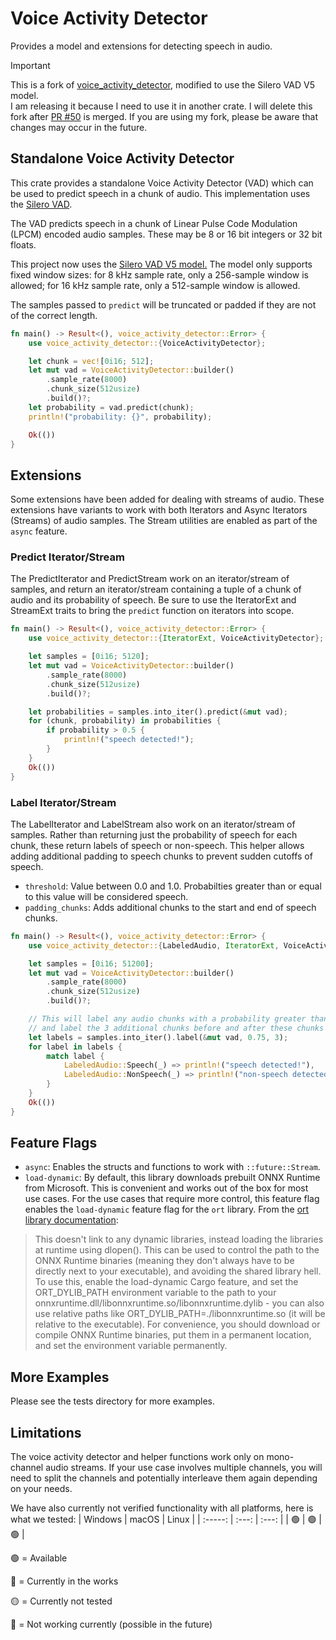 # Voice Activity Detector

Provides a model and extensions for detecting speech in audio.

> [!IMPORTANT]  
> This is a fork of [voice_activity_detector](https://crates.io/crates/voice_activity_detector), modified to use the Silero VAD V5 model.  
> I am releasing it because I need to use it in another crate. I will delete this fork after [PR #50](https://github.com/nkeenan38/voice_activity_detector/pull/50) is merged. If you are using my fork, please be aware that changes may occur in the future.

## Standalone Voice Activity Detector

This crate provides a standalone Voice Activity Detector (VAD) which can be used to predict speech in a chunk of audio. This implementation uses the [Silero VAD](https://github.com/snakers4/silero-vad).

The VAD predicts speech in a chunk of Linear Pulse Code Modulation (LPCM) encoded audio samples. These may be 8 or 16 bit integers or 32 bit floats.

This project now uses the [Silero VAD V5 model.](https://github.com/snakers4/silero-vad/releases/tag/v5.0) The model only supports fixed window sizes: for 8 kHz sample rate, only a 256-sample window is allowed; for 16 kHz sample rate, only a 512-sample window is allowed.

The samples passed to `predict` will be truncated or padded if they are not of the correct length.

```rust
fn main() -> Result<(), voice_activity_detector::Error> {
    use voice_activity_detector::{VoiceActivityDetector};

    let chunk = vec![0i16; 512];
    let mut vad = VoiceActivityDetector::builder()
        .sample_rate(8000)
        .chunk_size(512usize)
        .build()?;
    let probability = vad.predict(chunk);
    println!("probability: {}", probability);

    Ok(())
}
```

## Extensions

Some extensions have been added for dealing with streams of audio. These extensions have variants to work with both Iterators and Async Iterators (Streams) of audio samples. The Stream utilities are enabled as part of the `async` feature.

### Predict Iterator/Stream

The PredictIterator and PredictStream work on an iterator/stream of samples, and return an iterator/stream containing a tuple of a chunk of audio and its probability of speech. Be sure to use the IteratorExt and StreamExt traits to bring the `predict` function on iterators into scope.

```rust
fn main() -> Result<(), voice_activity_detector::Error> {
    use voice_activity_detector::{IteratorExt, VoiceActivityDetector};

    let samples = [0i16; 5120];
    let mut vad = VoiceActivityDetector::builder()
        .sample_rate(8000)
        .chunk_size(512usize)
        .build()?;

    let probabilities = samples.into_iter().predict(&mut vad);
    for (chunk, probability) in probabilities {
        if probability > 0.5 {
            println!("speech detected!");
        }
    }
    Ok(())
}
```

### Label Iterator/Stream

The LabelIterator and LabelStream also work on an iterator/stream of samples. Rather than returning just the probability of speech for each chunk, these return labels of speech or non-speech. This helper allows adding additional padding to speech chunks to prevent sudden cutoffs of speech.

- `threshold`: Value between 0.0 and 1.0\. Probabilties greater than or equal to this value will be considered speech.
- `padding_chunks`: Adds additional chunks to the start and end of speech chunks.

```rust
fn main() -> Result<(), voice_activity_detector::Error> {
    use voice_activity_detector::{LabeledAudio, IteratorExt, VoiceActivityDetector};

    let samples = [0i16; 51200];
    let mut vad = VoiceActivityDetector::builder()
        .sample_rate(8000)
        .chunk_size(512usize)
        .build()?;

    // This will label any audio chunks with a probability greater than 75% as speech,
    // and label the 3 additional chunks before and after these chunks as speech.
    let labels = samples.into_iter().label(&mut vad, 0.75, 3);
    for label in labels {
        match label {
            LabeledAudio::Speech(_) => println!("speech detected!"),
            LabeledAudio::NonSpeech(_) => println!("non-speech detected!"),
        }
    }
    Ok(())
}
```

## Feature Flags

- `async`: Enables the structs and functions to work with `::future::Stream`.
- `load-dynamic`: By default, this library downloads prebuilt ONNX Runtime from Microsoft. This is convenient and works out of the box for most use cases. For the use cases that require more control, this feature flag enables the `load-dynamic` feature flag for the `ort` library. From the [ort library documentation](https://docs.rs/ort/latest/ort/#how-to-get-binaries):

> This doesn't link to any dynamic libraries, instead loading the libraries at runtime using dlopen(). This can be used to control the path to the ONNX Runtime binaries (meaning they don't always have to be directly next to your executable), and avoiding the shared library hell. To use this, enable the load-dynamic Cargo feature, and set the ORT_DYLIB_PATH environment variable to the path to your onnxruntime.dll/libonnxruntime.so/libonnxruntime.dylib - you can also use relative paths like ORT_DYLIB_PATH=./libonnxruntime.so (it will be relative to the executable). For convenience, you should download or compile ONNX Runtime binaries, put them in a permanent location, and set the environment variable permanently.

## More Examples

Please see the tests directory for more examples.

## Limitations

The voice activity detector and helper functions work only on mono-channel audio streams. If your use case involves multiple channels, you will need to split the channels and potentially interleave them again depending on your needs.

We have also currently not verified functionality with all platforms, here is what we tested: | Windows | macOS | Linux | | :-----: | :---: | :---: | | 🟢 | 🟢 | 🟢 |

🟢 = Available

🔵 = Currently in the works

🟡 = Currently not tested

🔴 = Not working currently (possible in the future)
